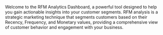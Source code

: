 Welcome to the RFM Analytics Dashboard, a powerful tool designed to help you gain actionable insights into your customer segments. RFM analysis is a strategic marketing technique that segments customers based on their Recency, Frequency, and Monetary values, providing a comprehensive view of customer behavior and engagement with your business.

